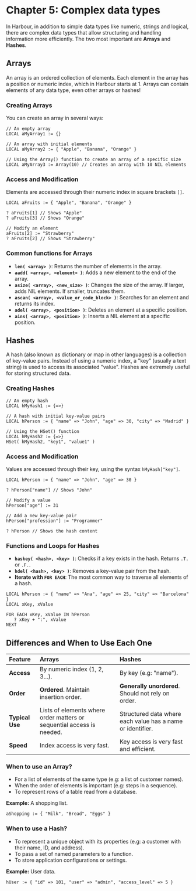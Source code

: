 # Chapter 5: Complex data types

In Harbour, in addition to simple data types like numeric, strings and logical, there are complex data types that allow structuring and handling information more efficiently. The two most important are **Arrays** and **Hashes**.

## Arrays

An array is an ordered collection of elements. Each element in the array has a position or numeric index, which in Harbour starts at 1. Arrays can contain elements of any data type, even other arrays or hashes!

### Creating Arrays

You can create an array in several ways:

```harbour
// An empty array
LOCAL aMyArray1 := {}

// An array with initial elements
LOCAL aMyArray2 := { "Apple", "Banana", "Orange" }

// Using the Array() function to create an array of a specific size
LOCAL aMyArray3 := Array(10) // Creates an array with 10 NIL elements
```

### Access and Modification

Elements are accessed through their numeric index in square brackets `[]`.

```harbour
LOCAL aFruits := { "Apple", "Banana", "Orange" }

? aFruits[1] // Shows "Apple"
? aFruits[3] // Shows "Orange"

// Modify an element
aFruits[2] := "Strawberry"
? aFruits[2] // Shows "Strawberry"
```

### Common functions for Arrays

- **`len( <array> )`**: Returns the number of elements in the array.
- **`aadd( <array>, <element> )`**: Adds a new element to the end of the array.
- **`asize( <array>, <new_size> )`**: Changes the size of the array. If larger, adds NIL elements. If smaller, truncates them.
- **`ascan( <array>, <value_or_code_block> )`**: Searches for an element and returns its index.
- **`adel( <array>, <position> )`**: Deletes an element at a specific position.
- **`ains( <array>, <position> )`**: Inserts a NIL element at a specific position.

## Hashes

A hash (also known as dictionary or map in other languages) is a collection of key-value pairs. Instead of using a numeric index, a "key" (usually a text string) is used to access its associated "value". Hashes are extremely useful for storing structured data.

### Creating Hashes

```harbour
// An empty hash
LOCAL hMyHash1 := {=>}

// A hash with initial key-value pairs
LOCAL hPerson := { "name" => "John", "age" => 30, "city" => "Madrid" }

// Using the HSet() function
LOCAL hMyHash2 := {=>}
HSet( hMyHash2, "key1", "value1" )
```

### Access and Modification

Values are accessed through their key, using the syntax `hMyHash["key"]`.

```harbour
LOCAL hPerson := { "name" => "John", "age" => 30 }

? hPerson["name"] // Shows "John"

// Modify a value
hPerson["age"] := 31

// Add a new key-value pair
hPerson["profession"] := "Programmer"

? hPerson // Shows the hash content
```

### Functions and Loops for Hashes

- **`haskey( <hash>, <key> )`**: Checks if a key exists in the hash. Returns `.T.` or `.F.`.
- **`hdel( <hash>, <key> )`**: Removes a key-value pair from the hash.
- **Iterate with `FOR EACH`**: The most common way to traverse all elements of a hash.

```harbour
LOCAL hPerson := { "name" => "Ana", "age" => 25, "city" => "Barcelona" }
LOCAL xKey, xValue

FOR EACH xKey, xValue IN hPerson
   ? xKey + ":", xValue
NEXT
```

## Differences and When to Use Each One

| Feature | Arrays | Hashes |
| :--- | :--- | :--- |
| **Access** | By numeric index (1, 2, 3...). | By key (e.g: "name"). |
| **Order** | **Ordered**. Maintain insertion order. | **Generally unordered**. Should not rely on order. |
| **Typical Use** | Lists of elements where order matters or sequential access is needed. | Structured data where each value has a name or identifier. |
| **Speed** | Index access is very fast. | Key access is very fast and efficient. |

### When to use an Array?

- For a list of elements of the same type (e.g: a list of customer names).
- When the order of elements is important (e.g: steps in a sequence).
- To represent rows of a table read from a database.

**Example:** A shopping list.
```harbour
aShopping := { "Milk", "Bread", "Eggs" }
```

### When to use a Hash?

- To represent a unique object with its properties (e.g: a customer with their name, ID, and address).
- To pass a set of named parameters to a function.
- To store application configurations or settings.

**Example:** User data.
```harbour
hUser := { "id" => 101, "user" => "admin", "access_level" => 5 }
```